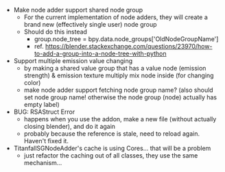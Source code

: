 + Make node adder support shared node group
  + For the current implementation of node adders, they will create a brand new (effectively single user) node group
  + Should do this instead
    + group.node_tree = bpy.data.node_groups['OldNodeGroupName']
    + ref. https://blender.stackexchange.com/questions/23970/how-to-add-a-group-into-a-node-tree-with-python
+ Support multiple emission value changing
  + by making a shared value group that has a value node (emission strength) & emission texture multiply mix node inside (for changing color)
  + make node adder support fetching node group name? (also should set node group name! otherwise the node group (node) actually has empty label)
+ BUG: RSAStruct Error
  + happens when you use the addon, make a new file (without actually closing blender), and do it again
  + probably because the reference is stale, need to reload again. Haven't fixed it.
+ TitanfallSGNodeAdder's cache is using Cores... that will be a problem
  + just refactor the caching out of all classes, they use the same mechanism...